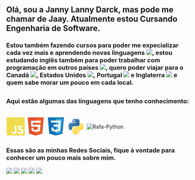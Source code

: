 ## Olá,  sou a Janny Lanny Darck, mas pode me chamar de Jaay. Atualmente estou Cursando Engenharia de Software. ##

### Estou também fazendo cursos para poder me expecializar cada vez mais e aprendendo novas linguagens <img src="https://cdn-icons-png.flaticon.com/512/2721/2721614.png" width= 30px>, estou estudando inglês também para poder trabalhar com programação em outros países <img src="https://cdn-icons-png.flaticon.com/512/4830/4830735.png" width= 30px>, quero poder viajar para o Canadá <img src="https://cdn-icons-png.flaticon.com/512/4781/4781890.png" width= 30px>, Estados Unidos <img src="https://cdn-icons-png.flaticon.com/512/3127/3127518.png" width= 30px>, Portugal <img src="https://cdn-icons-png.flaticon.com/512/1880/1880604.png" width= 30px> e Inglaterra <img src="https://cdn-icons-png.flaticon.com/512/10637/10637100.png" width= 30px> e quem sabe morar um pouco em cada local.

##
### Aqui estão algumas das linguagens que tenho conhecimento:

<div style="display: inline_block"><br>
  <img align="center" alt="Rafa-Js" height="50" src="https://raw.githubusercontent.com/devicons/devicon/master/icons/javascript/javascript-plain.svg">
  <img align="center" alt="Rafa-HTML" height="50" src="https://raw.githubusercontent.com/devicons/devicon/master/icons/html5/html5-original.svg">
  <img align="center" alt="Rafa-CSS" height="50" src="https://raw.githubusercontent.com/devicons/devicon/master/icons/css3/css3-original.svg">
  <img align="center" alt="Rafa-Python" height="50" src="https://raw.githubusercontent.com/devicons/devicon/master/icons/python/python-original.svg">
  <img align="center" alt="Rafa-Python" height="50" src="https://logos-world.net/wp-content/uploads/2021/08/Amazon-Web-Services-AWS-Logo.png">

</div>

##
 
<div> 

### Essas são as minhas Redes Sociais, fique à vontade para conhecer um pouco mais sobre mim.
  <a href="https://www.instagram.com/jaanny_lanny/"><img src="https://cdn-user-icons.flaticon.com/78143/78143064/1714097411768.svg?token=exp=1714098310~hmac=6972c174dcf9cf2bf2c6edc1872d39b3" width="50px"></a>
  <a href="https://www.linkedin.com/in/janny-lanny-d-a6457212a/"><img src="https://cdn-user-icons.flaticon.com/78143/78143064/1714097529394.svg?token=exp=1714098428~hmac=c6843cda0b5ffcb57098952dcc123039" width="50px"></a>
  <a href="https://www.tiktok.com/@alljaay"><img src="https://cdn-user-icons.flaticon.com/78143/78143064/1714097346509.svg?token=exp=1714098245~hmac=c611ee47058ed31e8355966312dcf035" width="50px"></a>
  <a href="https://open.spotify.com/user/12183289742"><img src="https://cdn-user-icons.flaticon.com/78143/78143064/1714097324279.svg?token=exp=1714098231~hmac=03581421f96bcef0621c46bd8fce4807" width="50px"></a>
  <a href="https://github.com/Janny-Lanny"><img src="https://cdn-user-icons.flaticon.com/78143/78143064/1714097599061.svg?token=exp=1714098497~hmac=ba38dc88bae7be85f074586bd8e88ca3" width="50px"></a>

  
  
</div>

